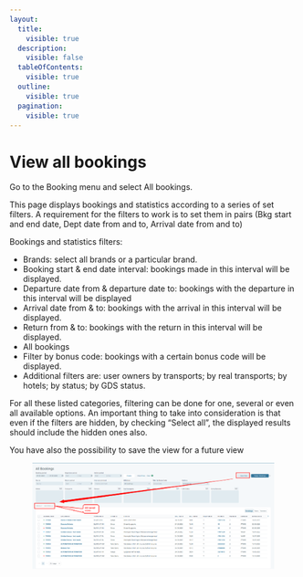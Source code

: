```yaml
---
layout:
  title:
    visible: true
  description:
    visible: false
  tableOfContents:
    visible: true
  outline:
    visible: true
  pagination:
    visible: true
---
```


# View all bookings

Go to the Booking menu and select All bookings.&#x20;

This page displays bookings and statistics according to a series of set filters. A requirement for the filters to work is to set them in pairs (Bkg start and end date, Dept date from and to, Arrival date from and to)&#x20;

Bookings and statistics filters:&#x20;

* Brands: select all brands or a particular brand.&#x20;
* Booking start & end date interval: bookings made in this interval will be displayed.&#x20;
* Departure date from & departure date to: bookings with the departure in this interval will be displayed&#x20;
* Arrival date from & to: bookings with the arrival in this interval will be displayed.&#x20;
* Return from & to: bookings with the return in this interval will be displayed.&#x20;
* All bookings&#x20;
* Filter by bonus code: bookings with a certain bonus code will be displayed.&#x20;
* Additional filters are: user owners by transports; by real transports; by hotels; by status; by GDS status.&#x20;

For all these listed categories, filtering can be done for one, several or even all available options. An important thing to take into consideration is that even if the filters are hidden, by checking “Select all”, the displayed results should include the hidden ones also.

You have also the possibility to save the view for a future view

<figure><img src="../../.gitbook/assets/image (8) (1) (1) (1) (1) (1) (1) (1) (1) (1) (1) (1) (1).png" alt=""><figcaption></figcaption></figure>

